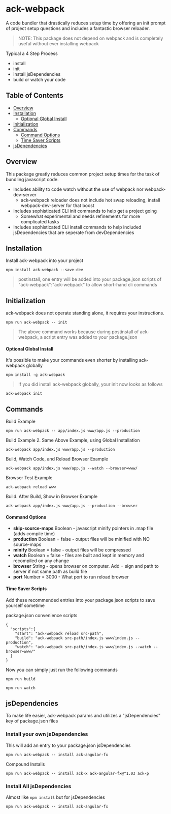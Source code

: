 # ack-webpack
A code bundler that drastically reduces setup time by offering an init prompt of project setup questions and includes a fantastic browser reloader.

> NOTE: This package does not depend on webpack and is completely useful without ever installing webpack

Typical a 4 Step Process
- install
- init
- install jsDependencies
- build or watch your code

## Table of Contents

- [Overview](#overview)
- [Installation](#installation)
  - [Optional Global Install](#optional-global-install)
- [Initialization](#initialization)
- [Commands](#commands)
  - [Command Options](#command-options)
  - [Time Saver Scripts](#time-saver-scripts)
- [jsDependencies](#jsDependencies)

## Overview
This package greatly reduces common project setup times for the task of bundling javascript code.

- Includes ability to code watch without the use of webpack nor webpack-dev-server
  - ack-webpack reloader does not include hot swap reloading, install webpack-dev-server for that boost
- Includes sophisticated CLI init commands to help get a project going
  - Somewhat experimental and needs refinements for more complicated tasks
- Includes sophisticated CLI install commands to help included jsDependencies that are seperate from devDependencies

## Installation
Install ack-webpack into your project

```
npm install ack-webpack --save-dev
```
> postinstall, one entry will be added into your package.json scripts of "ack-webpack":"ack-webpack" to allow short-hand cli commands

## Initialization
ack-webpack does not operate standing alone, it requires your instructions.

```
npm run ack-webpack -- init
```
> The above command works because during postinstall of ack-webpack, a script entry was added to your package.json

#### Optional Global Install
It's possible to make your commands even shorter by installing ack-webpack globally

```
npm install -g ack-webpack
```
> If you did install ack-webpack globally, your init now looks as follows
```
ack-webpack init
```

## Commands

Build Example
```
npm run ack-webpack -- app/index.js www/app.js --production
```

Build Example 2. Same Above Example, using Global Installation
```
ack-webpack app/index.js www/app.js --production
```

Build, Watch Code, and Reload Browser Example
```
ack-webpack app/index.js www/app.js --watch --browser=www/
```

Browser Test Example
```
ack-webpack reload www
```

Build. After Build, Show in Browser Example
```
ack-webpack app/index.js www/app.js --production --browser
```



#### Command Options

- **skip-source-maps** Boolean - javascript minify pointers in .map file (adds compile time)
- **production** Boolean = false - output files will be minified with NO source-maps
- **minify** Boolean = false - output files will be compressed
- **watch** Boolean = false - files are built and kept in memory and recompiled on any change
- **browser** String - opens browser on computer. Add = sign and path to server if not same path as build file
- **port** Number = 3000 - What port to run reload browser

#### Time Saver Scripts
Add these recommended entries into your package.json scripts to save yourself sometime

package.json convenience scripts
```
{
  "scripts":{
    "start": "ack-webpack reload src-path",
    "build": "ack-webpack src-path/index.js www/index.js --production",
    "watch": "ack-webpack src-path/index.js www/index.js --watch --browser=www/"
  }
}
```

Now you can simply just run the following commands
```
npm run build
```
```
npm run watch
```

## jsDependencies
To make life easier, ack-webpack params and utilizes a "jsDependencies" key of package.json files

### Install your own jsDependencies
This will add an entry to your package.json jsDependencies

```
npm run ack-webpack -- install ack-angular-fx
```

Compound Installs
```
npm run ack-webpack -- install ack-x ack-angular-fx@^1.03 ack-p
```

### Install All jsDependencies
Almost like `npm install` but for jsDependencies

```
npm run ack-webpack -- install ack-angular-fx
```
